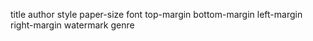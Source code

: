 title
author
style
paper-size
font
top-margin
bottom-margin
left-margin
right-margin
watermark
genre